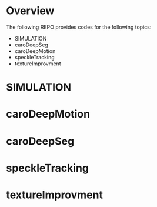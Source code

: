 # Overview

The following REPO provides codes for the following topics:
* SIMULATION
* caroDeepSeg
* caroDeepMotion
* speckleTracking
* textureImprovment

# SIMULATION

# caroDeepMotion

# caroDeepSeg

# speckleTracking

# textureImprovment
